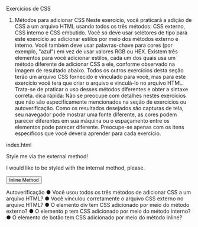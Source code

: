 Exercícios de CSS
1. Métodos para adicionar CSS
Neste exercício, você praticará a adição de CSS a um arquivo HTML usando todos
os três métodos: CSS externo, CSS interno e CSS embutido. Você só deve usar
seletores de tipo para este exercício ao adicionar estilos por meio dos métodos
externo e interno. Você também deve usar palavras-chave para cores (por exemplo,
"azul") em vez de usar valores RGB ou HEX.
Existem três elementos para você adicionar estilos, cada um dos quais usa um
método diferente de adicionar CSS a ele, conforme observado na imagem de
resultado abaixo. Todos os outros exercícios desta seção terão um arquivo CSS
fornecido e vinculado para você, mas para este exercício você terá que criar o
arquivo e vinculá-lo no arquivo HTML. Trata-se de praticar o uso desses métodos
diferentes e obter a sintaxe correta.
dica rápida:
Não se preocupe com detalhes nestes exercícios que não são especificamente
mencionados na seção de exercícios ou autoverificação. Como os resultados
desejados são capturas de tela, seu navegador pode mostrar uma fonte diferente, as
cores podem parecer diferentes em sua máquina ou o espaçamento entre os
elementos pode parecer diferente. Preocupe-se apenas com os itens específicos
que você deveria aprender para cada exercício.

index.html

<div>Style me via the external method!</div>
<p>I would like to be styled with the internal method,
please.</p>
<button>Inline Method</button>

Autoverificação
● Você usou todos os três métodos de adicionar CSS a um arquivo HTML?
● Você vinculou corretamente o arquivo CSS externo no arquivo HTML?
● O elemento div tem CSS adicionado por meio do método externo?
● O elemento p tem CSS adicionado por meio do método interno?
● O elemento de botão tem CSS adicionado por meio do método inline?